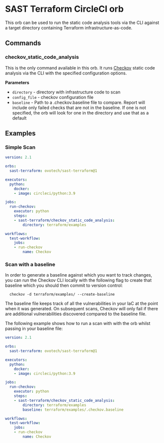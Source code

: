 # SAST Terraform CircleCI orb

This orb can be used to run the static code analysis tools via the CLI against a target directory containing Terraform infrastructure-as-code.

## Commands
### checkov_static_code_analysis
This is the only command available in this orb. It runs [Checkov](https://www.checkov.io/) static code analysis via the CLI with the specified configuration options.

**Parameters**
- `directory` - directory with infrastructure code to scan
- `config_file` - checkov configuration file
- `baseline` - Path to a .checkov.baseline file to compare. Report will include only failed checks that are not in the baseline. If one is not specified, the orb will look for one in the directory and use that as a default

## Examples

### Simple Scan
```yaml
version: 2.1

orbs:
  sast-terraform: ovotech/sast-terraform@1

executors:
  python:
    docker:
    - image: circleci/python:3.9

jobs:
  run-checkov:
    executor: python
    steps:
    - sast-terraform/checkov_static_code_analysis:
        directory: terraform/examples

workflows:
  test-workflow:
    jobs:
    - run-checkov
        name: Checkov
```

### Scan with a baseline

In order to generate a baseline against which you want to track changes, you can run the Checkov CLI locally with the following flag to create that baseline which you should then commit to version control:
```
  checkov -d terraform/examples/ --create-baseline
```

The baseline file keeps track of all the vulnerabilities in your IaC at the point when it was generated. On subsequent scans, Checkov will only fail if there are additional vulnerabilities discovered compared to the baseline file.

The following example shows how to run a scan with with the orb whilst passing in your baseline file:
```yaml
version: 2.1

orbs:
  sast-terraform: ovotech/sast-terraform@1

executors:
  python:
    docker:
    - image: circleci/python:3.9

jobs:
  run-checkov:
    executor: python
    steps:
    - sast-terraform/checkov_static_code_analysis:
        directory: terraform/examples
        baseline: terraform/examples/.checkov.baseline

workflows:
  test-workflow:
    jobs:
    - run-checkov
        name: Checkov
```
